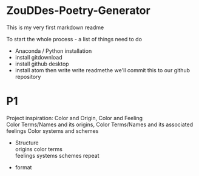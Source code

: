 # ZouDDes-Poetry-Generator

This is my very first markdown readme

To start the whole process - a list of things need to do
* Anaconda / Python installation
* install gitdownload
* install github desktop
* install atom
then write write readmethe we'll commit this to our github repository

# P1

Project inspiration: Color and Origin, Color and Feeling  
Color Terms/Names and its origins,
Color Terms/Names and its associated feelings
Color systems and schemes  

* Structure  
  origins
  color terms  
  feelings
  systems
  schemes
  repeat

* format  
